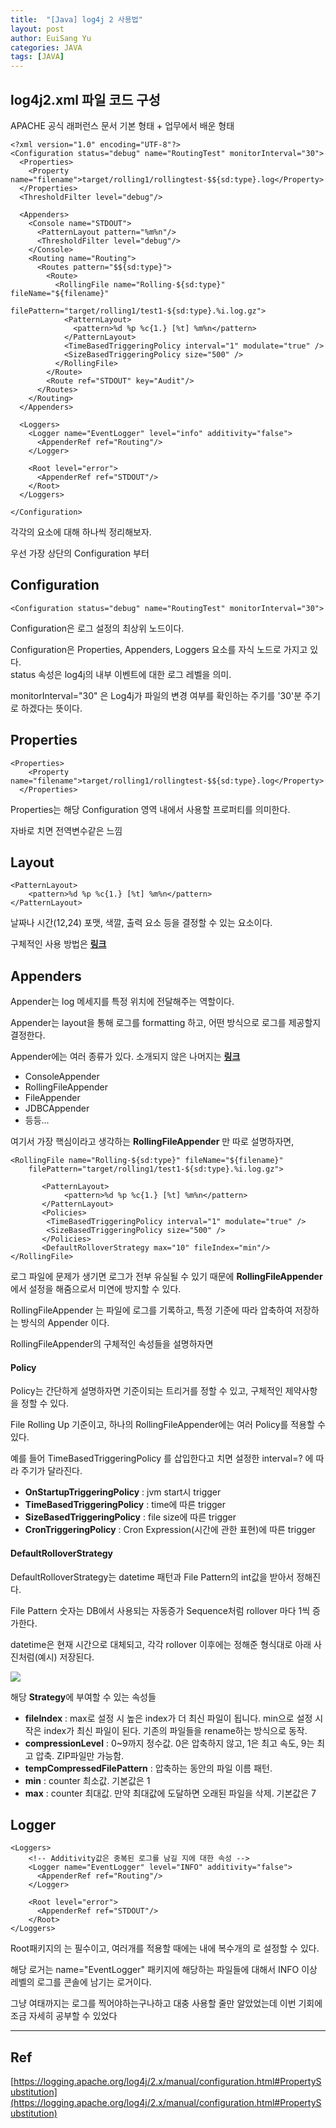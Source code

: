 ```yaml
---
title:  "[Java] log4j 2 사용법"
layout: post
author: EuiSang Yu
categories: JAVA
tags: [JAVA]
---
```


## log4j2.xml 파일 코드 구성

APACHE 공식 래퍼런스 문서 기본 형태 + 업무에서 배운 형태

```
<?xml version="1.0" encoding="UTF-8"?>
<Configuration status="debug" name="RoutingTest" monitorInterval="30">
  <Properties>
    <Property name="filename">target/rolling1/rollingtest-$${sd:type}.log</Property>
  </Properties>
  <ThresholdFilter level="debug"/>
 
  <Appenders>
    <Console name="STDOUT">
      <PatternLayout pattern="%m%n"/>
      <ThresholdFilter level="debug"/>
    </Console>
    <Routing name="Routing">
      <Routes pattern="$${sd:type}">
        <Route>
          <RollingFile name="Rolling-${sd:type}" fileName="${filename}"
                       filePattern="target/rolling1/test1-${sd:type}.%i.log.gz">
            <PatternLayout>
              <pattern>%d %p %c{1.} [%t] %m%n</pattern>
            </PatternLayout>
            <TimeBasedTriggeringPolicy interval="1" modulate="true" />
            <SizeBasedTriggeringPolicy size="500" />
          </RollingFile>
        </Route>
        <Route ref="STDOUT" key="Audit"/>
      </Routes>
    </Routing>
  </Appenders>
 
  <Loggers>
    <Logger name="EventLogger" level="info" additivity="false">
      <AppenderRef ref="Routing"/>
    </Logger>
 
    <Root level="error">
      <AppenderRef ref="STDOUT"/>
    </Root>
  </Loggers>
 
</Configuration>
```

각각의 요소에 대해 하나씩 정리해보자.

우선 가장 상단의 Configuration 부터

## Configuration

```
<Configuration status="debug" name="RoutingTest" monitorInterval="30">
```

Configuration은 로그 설정의 최상위 노드이다.

Configuration은 Properties, Appenders, Loggers 요소를 자식 노드로 가지고 있다.  
status 속성은 log4j의 내부 이벤트에 대한 로그 레벨을 의미.

monitorInterval="30" 은 Log4j가 파일의 변경 여부를 확인하는 주기를 '30'분 주기로 하겠다는 뜻이다.

## Properties

```
<Properties>
    <Property name="filename">target/rolling1/rollingtest-$${sd:type}.log</Property>
  </Properties>
```

Properties는 해당 Configuration 영역 내에서 사용할 프로퍼티를 의미한다.

자바로 치면 전역변수같은 느낌

## Layout

```
<PatternLayout>
	<pattern>%d %p %c{1.} [%t] %m%n</pattern>
</PatternLayout>
```

날짜나 시간(12,24) 포맷, 색깔, 출력 요소 등을 결정할 수 있는 요소이다.

구체적인 사용 방법은 **[링크](https://logging.apache.org/log4j/2.x/manual/layouts.html)** 

## Appenders

Appender는 log 메세지를 특정 위치에 전달해주는 역할이다.

Appender는 layout을 통해 로그를 formatting 하고, 어떤 방식으로 로그를 제공할지 결정한다.

Appender에는 여러 종류가 있다. 소개되지 않은 나머지는 **[링크](https://logging.apache.org/log4j/2.x/manual/appenders.html)** 

-   ConsoleAppender
-   RollingFileAppender
-   FileAppender
-   JDBCAppender
-   등등...

여기서 가장 핵심이라고 생각하는 **RollingFileAppender** 만 따로 설명하자면, 

```
<RollingFile name="Rolling-${sd:type}" fileName="${filename}" 
	filePattern="target/rolling1/test1-${sd:type}.%i.log.gz">
       
       <PatternLayout>
       		<pattern>%d %p %c{1.} [%t] %m%n</pattern>
       </PatternLayout>
       <Policies>
       	<TimeBasedTriggeringPolicy interval="1" modulate="true" />
       	<SizeBasedTriggeringPolicy size="500" />
       </Policies>
       <DefaultRolloverStrategy max="10" fileIndex="min"/>
</RollingFile>
```

로그 파일에 문제가 생기면 로그가 전부 유실될 수 있기 때문에 **RollingFileAppender**에서 설정을 해줌으로서 미연에 방지할 수 있다.

RollingFileAppender 는 파일에 로그를 기록하고, 특정 기준에 따라 압축하여 저장하는 방식의 Appender 이다.

RollingFileAppender의 구체적인 속성들을 설명하자면

#### Policy

Policy는 간단하게 설명하자면 기준이되는 트리거를 정할 수 있고, 구체적인 제약사항을 정할 수 있다.

File Rolling Up 기준이고, 하나의 RollingFileAppender에는 여러 Policy를 적용할 수 있다.

예를 들어 TimeBasedTriggeringPolicy 를 삽입한다고 치면 설정한 interval=? 에 따라 주기가 달라진다.

-   **OnStartupTriggeringPolicy** : jvm start시 trigger
-   **TimeBasedTriggeringPolicy** : time에 따른 trigger
-   **SizeBasedTriggeringPolicy** : file size에 따른 trigger
-   **CronTriggeringPolicy** : Cron Expression(시간에 관한 표현)에 따른 trigger

#### DefaultRolloverStrategy

DefaultRolloverStrategy는 datetime 패턴과 File Pattern의 int값을 받아서 정해진다.

File Pattern 숫자는 DB에서 사용되는 자동증가 Sequence처럼 rollover 마다 1씩 증가한다.

datetime은 현재 시간으로 대체되고, 각각 rollover 이후에는 정해준 형식대로 아래 사진처럼(예시) 저장된다.

![](https://velog.velcdn.com/images/clothes/post/d9f9f71b-00d1-44e8-ad8a-040232299a82/image.png)

해당 **Strategy**에 부여할 수 있는 속성들

-   **fileIndex** : max로 설정 시 높은 index가 더 최신 파일이 됩니다. min으로 설정 시 작은 index가 최신 파일이 된다. 기존의 파일들을 rename하는 방식으로 동작.
-   **compressionLevel** : 0~9까지 정수값. 0은 압축하지 않고, 1은 최고 속도, 9는 최고 압축. ZIP파일만 가능함.
-   **tempCompressedFilePattern** : 압축하는 동안의 파일 이름 패턴.
-   **min** : counter 최소값. 기본값은 1
-   **max** : counter 최대값. 만약 최대값에 도달하면 오래된 파일을 삭제. 기본값은 7

## Logger

```
<Loggers>
	<!-- Additivity값은 중복된 로그를 남길 지에 대한 속성 -->
    <Logger name="EventLogger" level="INFO" additivity="false">
      <AppenderRef ref="Routing"/>
    </Logger>
 
    <Root level="error">
      <AppenderRef ref="STDOUT"/>
    </Root>
</Loggers>
```

Root패키지의 <Logger>는 필수이고, 여러개를 적용할 때에는 <Loggers> 내에 복수개의 <Logger>로 설정할 수 있다.

해당 로거는 name="EventLogger" 패키지에 해당하는 파일들에 대해서 INFO 이상 레벨의 로그를 콘솔에 남기는 로거이다.

그냥 여태까지는 로그를 찍어야하는구나하고 대충 사용할 줄만 알았었는데 이번 기회에 조금 자세히 공부할 수 있었다

---

## Ref

[https://logging.apache.org/log4j/2.x/manual/configuration.html#PropertySubstitution](https://logging.apache.org/log4j/2.x/manual/configuration.html#PropertySubstitution)
